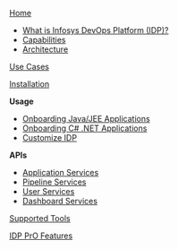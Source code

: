 

[Home](https://github.com/Infosys/openIDP/wiki)

* [What is Infosys DevOps Platform (IDP)?](https://github.com/Infosys/openIDP/wiki/What-is-IDP%3F)
* [Capabilities](https://github.com/Infosys/openIDP/wiki/Capabilities)
* [Architecture](https://github.com/Infosys/openIDP/wiki/Architecture)


[Use Cases](https://github.com/Infosys/openIDP/wiki/Use-Cases)

[Installation](https://github.com/Infosys/openIDP/wiki/Installation)

**Usage**

* [Onboarding Java/JEE Applications](https://github.com/Infosys/openIDP/wiki/Java-User-Document)
* [Onboarding C# .NET Applications](https://github.com/Infosys/openIDP/wiki/DotNet-User-Document)
* [Customize IDP](https://github.com/Infosys/openIDP/wiki/Customize-IDP)


**APIs**

* [Application Services](https://github.com/Infosys/openIDP/wiki/Application-Services)
* [Pipeline Services](https://github.com/Infosys/openIDP/wiki/Job-Services)
* [User Services](https://github.com/Infosys/openIDP/wiki/User-Services)
* [Dashboard Services](https://github.com/Infosys/openIDP/wiki/Dashboard-Services)

[Supported Tools](https://github.com/Infosys/openIDP/wiki/Supported-Tools)

[IDP PrO Features](https://github.com/Infosys/openIDP/wiki/IDP-PrO)







